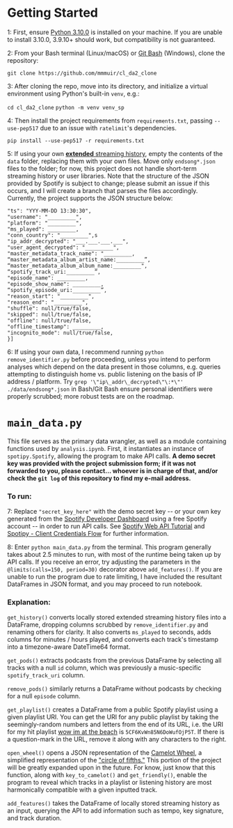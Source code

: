 # Getting Started

1: First, ensure [Python 3.10.0](https://www.python.org/downloads/release/python-3100/) is installed on your machine.
If you are unable to install 3.10.0, 3.9.10+ should work, but compatibility is not guaranteed.

2: From your Bash terminal (Linux/macOS) or [Git Bash](https://appuals.com/what-is-git-bash/) (Windows), clone the repository:

`git clone https://github.com/mmmuir/cl_da2_clone`

3: After cloning the repo, move into its directory, and initialize a virtual environment using Python's built-in `venv`, e.g.:

`cd cl_da2_clone`
`python -m venv venv_sp`

4: Then install the project requirements from `requirements.txt`, passing `--use-pep517` due to an issue with `ratelimit`'s dependencies. 

`pip install --use-pep517 -r requirements.txt`

5: If using your own [**extended** streaming history](https://support.spotify.com/us/article/understanding-my-data/), empty the contents of the `data` folder, replacing them with your own files. Move only `endsong*.json` files to the folder; for now, this project does not handle short-term streaming history or user libraries. Note that the structure of the JSON provided by Spotify is subject to change; please submit an issue if this occurs, and I will create a branch that parses the files accordingly. Currently, the project supports the JSON structure below:
```[{
"ts": "YYY-MM-DD 13:30:30",
"username": "_________",
"platform": "_________",
"ms_played": _________,
"conn_country": "_________",s
"ip_addr_decrypted": "___.___.___.___",
"user_agent_decrypted": "_________",
"master_metadata_track_name": "_________,
“master_metadata_album_artist_name:_________”,
“master_metadata_album_album_name:_________",
“spotify_track_uri:_________”,
"episode_name": _________,
"episode_show_name": _________,
“spotify_episode_uri:_________”,
"reason_start": "_________",
"reason_end": "_________",
"shuffle": null/true/false,
"skipped": null/true/false,
"offline": null/true/false,
"offline_timestamp": _________,
"incognito_mode": null/true/false,
}]
```

6: If using your own data, I recommend running `python remove_identifier.py` before proceeding, unless you intend to perform analyses which depend on the data present in those columns, e.g. queries attempting to distinguish home vs. public listening on the basis of IP address / platform. Try `grep '\"ip\_addr\_decrypted\"\:*\"' ./data/endsong*.json` in Bash/Git Bash ensure personal identifiers were properly scrubbed; more robust tests are on the roadmap.

# `main_data.py`

This file serves as the primary data wrangler, as well as a module containing functions used by `analysis.ipynb`. First, it instantiates an instance of `spotipy.Spotify`, allowing the program to make API calls. **A demo secret key was provided with the project submission form; if it was not forwarded to you, please contact... whoever is in charge of that, and/or check the `git log` of this repository to find my e-mail address.** 

### To run:

7: Replace `"secret_key_here"` with the demo secret key -- or your own key generated from the [Spotify Developer Dashboard](https://developer.spotify.com/dashboard/applications) using a free Spotify account -- in order to run API calls. See [Spotify Web API Tutorial](https://developer.spotify.com/documentation/web-api/quick-start/) and [Spotipy - Client Credentials Flow](https://spotipy.readthedocs.io/en/master/#client-credentials-flow) for further information.

8: Enter `python main_data.py` from the terminal. This program generally takes about 2.5 minutes to run, with most of the runtime being taken up by API calls. If you receive an error, try adjusting the parameters in the `@limits(calls=150, period=30)` decorator above `add_features()`. If you are unable to run the program due to rate limiting, I have included the resultant DataFrames in JSON format, and you may proceed to run notebook.

### Explanation:
`get_history()` converts locally stored extended streaming history files into a DataFrame, dropping columns scrubbed by `remove_identifier.py` and renaming others for clarity. It also converts `ms_played` to seconds, adds columns for minutes / hours played, and converts each track's timestamp into a timezone-aware DateTime64 format.

`get_pods()` extracts podcasts from the previous DataFrame by selecting all tracks with a null `id` column, which was previously a music-specific `spotify_track_uri` column. 

`remove_pods()` similarly returns a DataFrame without podcasts by checking for a null `episode` column.

`get_playlist()` creates a DataFrame from a public Spotify playlist using a given playlist URI. You can get the URI for any public playlist by taking the seemingly-random numbers and letters from the end of its URL, i.e. the URI for my hit playlist [wow im at the beach](https://open.spotify.com/playlist/5CF6KvWn85N6DoWufOjP5T) is `5CF6KvWn85N6DoWufOjP5T`. If there is a question-mark in the URL, remove it along with any characters to the right.

`open_wheel()` opens a JSON representation of the [Camelot Wheel](https://mixedinkey.com/camelot-wheel/), a simplified representation of the ["circle of fifths."](https://en.wikipedia.org/wiki/Circle_of_fifths) This portion of the project will be greatly expanded upon in the future. For know, just know that this function, along with `key_to_camelot()` and `get_friendly()`, enable the program to reveal which tracks in a playlist or listening history are most harmonically compatible with a given inputted track.

`add_features()` takes the DataFrame of locally stored streaming history as an input, querying the API to add information such as tempo, key signature, and track duration.

